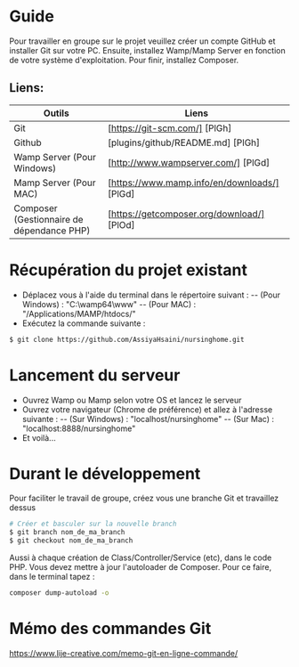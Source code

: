 # Guide

Pour travailler en groupe sur le projet veuillez créer un compte GitHub et installer Git sur votre PC.
Ensuite, installez Wamp/Mamp Server en fonction de votre système d'exploitation.
Pour finir, installez Composer.

## Liens:
| Outils | Liens |
| ------ | ------ |
| Git | [https://git-scm.com/] [PlGh] |
| Github | [plugins/github/README.md] [PlGh] |
| Wamp Server (Pour Windows) | [http://www.wampserver.com/] [PlGd] |
| Mamp Server (Pour MAC) | [https://www.mamp.info/en/downloads/] [PlGd] |
| Composer (Gestionnaire de dépendance PHP) | [https://getcomposer.org/download/] [PlOd] |

# Récupération du projet existant
- Déplacez vous à l'aide du terminal dans le répertoire suivant :
-- (Pour Windows) : "C:\wamp64\www" 
-- (Pour MAC) : "/Applications/MAMP/htdocs/" 
- Exécutez la commande suivante  : 
```sh
$ git clone https://github.com/AssiyaHsaini/nursinghome.git 
```
# Lancement du serveur
- Ouvrez Wamp ou Mamp selon votre OS et lancez le serveur
- Ouvrez votre navigateur (Chrome de préférence) et allez à l'adresse suivante :
 --  (Sur Windows) : "localhost/nursinghome"
 -- (Sur Mac) : "localhost:8888/nursinghome"
- Et voilà...

# Durant le développement
Pour faciliter le travail de groupe, créez vous une branche Git et travaillez dessus
```sh
# Créer et basculer sur la nouvelle branch
$ git branch nom_de_ma_branch
$ git checkout nom_de_ma_branch
```

Aussi à chaque création de Class/Controller/Service (etc), dans le code PHP. Vous devez mettre à jour l'autoloader de Composer. Pour ce faire, dans le terminal tapez :

```sh
composer dump-autoload -o
```

# Mémo des commandes Git
https://www.lije-creative.com/memo-git-en-ligne-commande/
